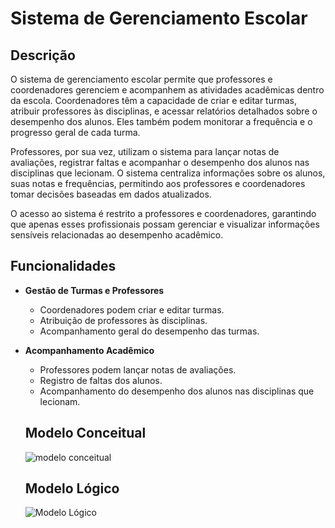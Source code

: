 # Sistema de Gerenciamento Escolar

## Descrição

O sistema de gerenciamento escolar permite que professores e coordenadores gerenciem e acompanhem as atividades acadêmicas dentro da escola. Coordenadores têm a capacidade de criar e editar turmas, atribuir professores às disciplinas, e acessar relatórios detalhados sobre o desempenho dos alunos. Eles também podem monitorar a frequência e o progresso geral de cada turma.

Professores, por sua vez, utilizam o sistema para lançar notas de avaliações, registrar faltas e acompanhar o desempenho dos alunos nas disciplinas que lecionam. O sistema centraliza informações sobre os alunos, suas notas e frequências, permitindo aos professores e coordenadores tomar decisões baseadas em dados atualizados.

O acesso ao sistema é restrito a professores e coordenadores, garantindo que apenas esses profissionais possam gerenciar e visualizar informações sensíveis relacionadas ao desempenho acadêmico.

## Funcionalidades

- **Gestão de Turmas e Professores**
  - Coordenadores podem criar e editar turmas.
  - Atribuição de professores às disciplinas.
  - Acompanhamento geral do desempenho das turmas.

- **Acompanhamento Acadêmico**
  - Professores podem lançar notas de avaliações.
  - Registro de faltas dos alunos.
  - Acompanhamento do desempenho dos alunos nas disciplinas que lecionam.
 
  ## Modelo Conceitual
  ![modelo conceitual](https://github.com/user-attachments/assets/0c7aecdd-aaa8-4a68-bbe7-3fe8ebcd0864)

  ## Modelo Lógico
  ![Modelo Lógico](https://github.com/user-attachments/assets/cf70b5fb-0cc9-4800-b121-91fefab7fc96)


